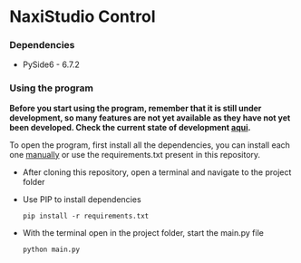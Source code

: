 # NaxiStudio Control

### Dependencies
* PySide6 - 6.7.2

### Using the program
**Before you start using the program, remember that it is still under development, so many features are not yet available as they have not yet been developed. Check the current state of development [aqui](https://github.com/users/brunocardosofs/projects/4).**

To open the program, first install all the dependencies, you can install each one [manually](#dependencies) or use the requirements.txt present in this repository.
* After cloning this repository, open a terminal and navigate to the project folder
* Use PIP to install dependencies

    ~~~
    pip install -r requirements.txt
    ~~~

* With the terminal open in the project folder, start the main.py file

    ~~~
    python main.py
    ~~~